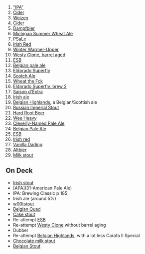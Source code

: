 1. ["IPA"](01-IPA)
2. [Cider](02-Cider)
3. [Weizen](03-Weizen)
4. [Cider](04-Cider)
5. [Dampfbier](05-Dampfbier)
6. [Michigan Summer Wheat Ale](06-MichiganSummerWheatAle)
7. [PSaLe](07-PSaLe)
8. [Irish Red](08-IrishRed)
9. [Winter Warmer-Upper](09-WinterWarmer)
10. [Westy Clone, barrel aged](10-WestHubbarderen)
11. [ESB](11-ESB)
12. [Belgian pale ale](12-BPA)
13. [Eldorado Superfly](13-EldoradoSuperfly)
14. [Scotch Ale](14-ScotchAle)
15. [Wheat the Fck](15-WheatTheFck)
16. [Eldorado Superfly, brew 2](16-EldoradoSuperfly)
17. [Saison d'Êxtra](17-SaisonDextra)
18. [Irish ale](18-IrishAle)
19. [Belgian Highlands](19-BelgianHighlands), a Belgian/Scottish ale
20. [Russian Imperial Stout](20-RussianImperialStout)
21. [Hard Root Beer](21-HardRootBeer)
22. [Wee Heavy](22-WeeHeavy)
23. [Cleverly-Named Pale Ale](23-PaleAle)
24. [Belgian Pale Ale](24-BPA)
25. [ESB](25-ESB)
26. [Irish red](26-IrishRed)
27. [Vanilla Darling](27-VanillaDarling)
28. [Altbier](28-Altbier)
29. [Milk stout](29-MilkStout)

## On Deck
- [Irish stout](30-IrishStout)
- [APA](31-American Pale Ale)
- IPA: Brewing Classic p 185
- Irish ale (around 5%)
- [w00tstout](FutureRecipes/AG-w00tstout.pdf)
- [Belgian Quad](FutureRecipes/AG-Northy12BelgianQuad.pdf)
- [Cake stout](FutureRecipes/CakeStout.jpeg)
- Re-attempt [ESB](11-ESB)
- Re-attempt [Westy Clone](10-WestHubbarderen) without barrel aging
- Dubbel
- Re-attempt [Belgian Highlands](19-BelgianHighlands), with a lot less Carafa II Special
- [Chocolate milk stout](FutureRecipes/AG-ChocolateMilkStout.pdf)
- [Belgian Stout](FutureRecipes/AG-MustacheEnvy.pdf)
